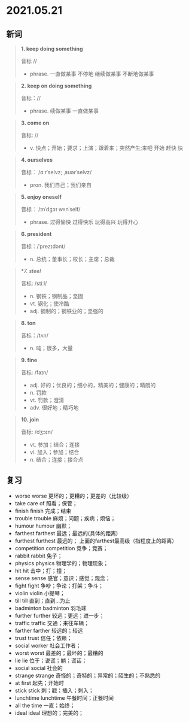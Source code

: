 # 2021.05.21

## 新词

> **1. keep doing something**
> 
> 音标  //
>
> - phrase. 一直做某事 不停地 继续做某事 不断地做某事



> **2. keep on doing something**
>
> 音标：//
>
> - phrase. 续做某事 一直做某事


> **3. come on**
>
> 音标: //
>
> - v. 快点；开始；要求；上演；跟着来；突然产生;来吧 开始 赶快 快



> **4. ourselves**
>
> 音标： /ɑːrˈselvz; ˌaʊərˈselvz/
>
> - pron. 我们自己；我们亲自


> **5. enjoy oneself**
>
> 音标： /ɪnˈdʒɔɪ wʌnˈself/
>
> - phrase. 过得愉快 过得快乐 玩得高兴 玩得开心





> **6. president**
>
> 音标：/ˈprezɪdənt/
>
> - n. 总统；董事长；校长；主席；总裁




> **7. steel*
>
> 音标:  /stiːl/
>
> - n. 钢铁；钢制品；坚固
> - vt. 钢化；使冷酷
> - adj. 钢制的；钢铁业的；坚强的


> **8. ton**
>
> 音标：/tʌn/
>
> - n. 吨；很多，大量



> **9. fine**
>
> 音标:  /faɪn/
>
> - adj. 好的；优良的；细小的，精美的；健康的；晴朗的
> - n. 罚款
> - vt. 罚款；澄清
> - adv. 很好地；精巧地


> **10. join**
>
> 音标: /dʒɔɪn/
>
> - vt. 参加；结合；连接
> - vi. 加入；参加；结合
> - n. 结合；连接；接合点



## 复习

- worse worse 更坏的；更糟的；更差的（比较级）
- take care of 照看；保管；
- finish finish 完成；结束
- trouble trouble 麻烦；问题；疾病；烦恼；
- humour humour 幽默；
- farthest farthest 最远；最远的(具体的距离)
- furthest furthest 最远的； 上面的farthest最高级（指程度上的距离）
- competition competition 竞争；竞赛；
- rabbit rabbit 兔子；
- physics physics 物理学的；物理现象；
- hit hit 击中；打；撞；
- sense sense 感官；意识；感觉；观念；
- fight fight 争吵；争论；打架；争斗；
- violin violin 小提琴；
- till till 直到；直到...为止
- badminton badminton 羽毛球
- further further 较远；更远；进一步；
- traffic traffic 交通；来往车辆；
- farther farther 较远的；较远
- trust trust 信任；依赖；
- social worker 社会工作者；
- worst worst 最差的；最坏的；最糟的
- lie lie 位于；说谎；躺；谎话；
- social social 社会的
- strange strange 奇怪的；奇特的；异常的；陌生的；不熟悉的
- at first 起先；开始时
- stick stick 刺；戳；插入；刺入；
- lunchtime lunchtime 午餐时间；正餐时间
- all the time 一直；始终；
- ideal ideal 理想的；完美的；

